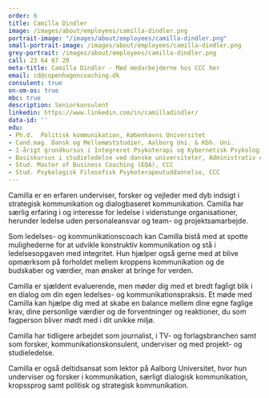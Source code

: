 ```yaml
---
order: 6
title: Camilla Dindler
image: /images/about/employees/camilla-dindler.png
portrait-image: "/images/about/employees/camilla-dindler.png"
small-portrait-image: /images/about/employees/camilla-dindler.png
grey-portrait: /images/about/employees/camilla-dindler.png
call: 23 64 67 20
meta-title: Camilla Dindler - Mød medarbejderne hos CCC her
email: cd@copenhagencoaching.dk
consulent: true
on-om-os: true
mbc: true
description: Seniorkonsulent
linkedin: https://www.linkedin.com/in/camilladindler/
data-id: ''
edu:
- Ph.d.  Politisk kommunikation, Københavns Universitet
- Cand.mag. Dansk og Mellemøststudier, Aalborg Uni. & Kbh. Uni.
- 1-årigt grundkursus i Integreret Psykoterapi og Kybernetisk Psykologi, Vedfeltinstituttet. 
- Basiskursus i studieledelse ved danske universiteter, Administrativ efteruddannelse for universitetsansatte (AEU), Syddansk Universitet
- Stud. Master of Business Coaching (EQA), CCC
- Stud. Psykologisk Filosofisk Psykoterapeutuddannelse, CCC 
---
```

Camilla er en erfaren underviser, forsker og vejleder med dyb indsigt i strategisk kommunikation og dialogbaseret kommunikation. Camilla har særlig erfaring i og interesse for ledelse i videnstunge organisationer, herunder ledelse uden personaleansvar og team- og projektsamarbejde.

Som ledelses- og kommunikationscoach kan Camilla bistå med at spotte mulighederne for at udvikle konstruktiv kommunikation og stå i ledelsesopgaven med integritet. Hun hjælper også gerne med at blive opmærksom på forholdet mellem kroppens kommunikation og de budskaber og værdier, man ønsker at bringe for verden.

Camilla er sjældent evaluerende, men møder dig med et bredt fagligt blik i en dialog om din egen ledelses- og kommunikationspraksis. Et møde med Camilla kan hjælpe dig med at skabe en balance mellem dine egne faglige krav, dine personlige værdier og de forventninger og reaktioner, du som fagperson bliver mødt med i dit unikke miljø.

Camilla har tidligere arbejdet som journalist, i TV- og forlagsbranchen samt som forsker, kommunikationskonsulent, underviser og med projekt- og studieledelse.

Camilla er også deltidsansat som lektor på Aalborg Universitet, hvor hun underviser og forsker i kommunikation, særligt dialogisk kommunikation, kropssprog samt politisk og strategisk kommunikation.